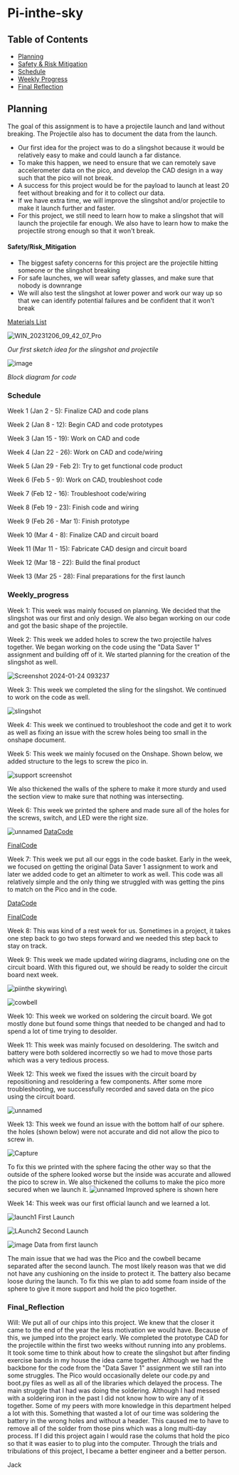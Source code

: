 # Pi-inthe-sky

## Table of Contents

* [Planning](#Planning)
* [Safety & Risk Mitigation](#Safety/Risk_Mitigation)
* [Schedule](#Schedule)
* [Weekly Progress](#Weekly_progress)
* [Final Reflection](#Final_Reflection)
  

## Planning 

The goal of this assignment is to have a projectile launch and land without breaking. The Projectile also has to document the data from the launch. 


- Our first idea for the project was to do a slingshot because it would be relatively easy to make and could launch a far distance.
- To make this happen, we need to ensure that we can remotely save accelerometer data on the pico, and develop the CAD design in a way such that the pico will not break.
- A success for this project would be for the payload to launch at least 20 feet without breaking and for it to collect our data.
- If we have extra time, we will improve the slingshot and/or projectile to make it launch further and faster.
- For this project, we still need to learn how to make a slingshot that will launch the projectile far enough. We also have to learn how to make the projectile strong enough so  that it won't break.

#### Safety/Risk_Mitigation

- The biggest safety concerns for this project are the projectile hitting someone or the slingshot breaking
- For safe launches, we will wear safety glasses, and make sure that nobody is downrange
- We will also test the slingshot at lower power and work our way up so that we can identify potential failures and be confident that it won't break

[Materials List](https://docs.google.com/document/d/1O94NrEtbGrpvcdbZZRessnzT4ntu9cPLEgHKotI4B5Y/edit)

![WIN_20231206_09_42_07_Pro](https://github.com/willhunt914/Pi-inthe-sky/assets/71402974/8e2b437d-e054-4eb0-9128-844bc5761be3)

_Our first sketch idea for the slingshot and projectile_

![image](https://github.com/willhunt914/Pi-inthe-sky/assets/113116262/390b0333-f159-4d26-827f-21391df52989)

_Block diagram for code_

### Schedule

Week 1 (Jan 2 - 5): Finalize CAD and code plans

Week 2 (Jan 8 - 12): Begin CAD and code prototypes

Week 3 (Jan 15 - 19): Work on CAD and code

Week 4 (Jan 22 - 26): Work on CAD and code/wiring

Week 5 (Jan 29 - Feb 2): Try to get functional code product

Week 6 (Feb 5 - 9): Work on CAD, troubleshoot code

Week 7 (Feb 12 - 16): Troubleshoot code/wiring

Week 8 (Feb 19 - 23): Finish code and wiring

Week 9 (Feb 26 - Mar 1): Finish prototype

Week 10 (Mar 4 - 8): Finalize CAD and circuit board

Week 11 (Mar 11 - 15): Fabricate CAD design and circuit board

Week 12 (Mar 18 - 22): Build the final product

Week 13 (Mar 25 - 28): Final preparations for the first launch

### Weekly_progress

Week 1: This week was mainly focused on planning. We decided that the slingshot was our first and only design. We also began working on our code and got the basic shape of the projectile. 

Week 2: This  week we added holes to screw the two projectile halves together. We began working on the code using the "Data Saver 1" assignment and building off of it. We started planning for the creation of the slingshot as well. 

![Screenshot 2024-01-24 093237](https://github.com/willhunt914/Pi-inthe-sky/assets/71402974/fa171d8a-c4e1-4a0b-bd60-e93c20f0c469)

Week 3: This week we completed the sling for the slingshot. We continued to work on the code as well.

![slingshot](https://github.com/willhunt914/Pi-inthe-sky/assets/71402974/c03777e6-7903-40f0-9b7a-92ef31277af5)

Week 4: This week we continued to troubleshoot the code and get it to work as well as fixing an issue with the screw holes being too small in the onshape document. 

Week 5: This week we mainly focused on the Onshape. Shown below, we added structure to the legs to screw the pico in. 

![support screenshot](https://github.com/willhunt914/Pi-inthe-sky/assets/71402974/10be424d-c8e9-4674-b05e-cc038eb6e1bc)

We also thickened the walls of the sphere to make it more sturdy and used the section view to make sure that nothing was intersecting.

Week 6: This week we printed the sphere and made sure all of the holes for the screws, switch, and LED were the right size. 

![unnamed](https://github.com/willhunt914/Pi-inthe-sky/assets/113116262/150bdcec-7e1f-410f-895b-b98814293792)
[DataCode](https://github.com/willhunt914/Pi-inthe-sky/blob/main/pi%20in%20the%20sky/datasaver1.py)

[FinalCode](https://github.com/willhunt914/Pi-inthe-sky/blob/main/pi%20in%20the%20sky/finalproject.py)

Week 7: This week we put all our eggs in the code basket. Early in the week, we focused on getting the original Data Saver 1 assignment to work and later we added code to get an altimeter to work as well. This code was all relatively simple and the only thing we struggled with was getting the pins to match on the Pico and in the code.  

[DataCode](https://github.com/willhunt914/Pi-inthe-sky/blob/main/pi%20in%20the%20sky/datasaver1.py)

[FinalCode](https://github.com/willhunt914/Pi-inthe-sky/blob/main/pi%20in%20the%20sky/finalproject.py)

Week 8: This was kind of a rest week for us. Sometimes in a project, it takes one step back to go two steps forward and we needed this step back to stay on track.

Week 9: This week we made updated wiring diagrams, including one on the circuit board. With this figured out, we should be ready to solder the circuit board next week.

![piinthe skywiring](https://github.com/willhunt914/Pi-inthe-sky/assets/71402974/0c917ec4-f363-4596-afea-f286fa11b91b)\

![cowbell](https://github.com/willhunt914/Pi-inthe-sky/assets/113116262/5d358a55-ca3d-4559-9f80-79e875e3470c)

Week 10: This week we worked on soldering the circuit board. We got mostly done but found some things that needed to be changed and had to spend a lot of time trying to desolder. 

Week 11: This week was mainly focused on desoldering. The switch and battery were both soldered incorrectly so we had to move those parts which was a very tedious process.

Week 12: This week we fixed the issues with the circuit board by repositioning and resoldering a few components. After some more troubleshooting, we successfully recorded and saved data on the pico using the circuit board. 

![unnamed](https://github.com/willhunt914/Pi-inthe-sky/assets/113116262/c5d71d35-b219-48d4-9a49-1b5821c7fc3d)

Week 13: This week we found an issue with the bottom half of our sphere. the holes (shown below) were not accurate and did not allow the pico to screw in.

![Capture](https://github.com/willhunt914/Pi-inthe-sky/assets/71402974/5c0e9c0f-1fcd-487f-b121-520f58c8460d)

To fix this we printed with the sphere facing the other way so that the outside of the sphere looked worse but the inside was accurate and allowed the pico to screw in. We also thickened the collums to make the pico more secured when we launch it.
![unnamed](https://github.com/willhunt914/Pi-inthe-sky/assets/71402974/db0cc9b9-622a-44d3-b6ba-d35fb62ac654)
Improved sphere is shown here

Week 14: This week was our first official launch and we learned a lot. 

![launch1](https://github.com/willhunt914/Pi-inthe-sky/assets/71402974/e0a7af9b-5579-4325-a1ba-615e4b85e25b)
First Launch 

![LAunch2](https://github.com/willhunt914/Pi-inthe-sky/assets/71402974/b8908008-caed-4c41-9e5b-d67659929b9b)
Second Launch

![image](https://github.com/willhunt914/Pi-inthe-sky/assets/71402974/2a466842-b951-43f0-8740-12b4606c91d7)
Data from first launch

The main issue that we had was the Pico and the cowbell became separated after the second launch. The most likely reason was that we did not have any cushioning on the inside to protect it. The battery also became loose during the launch. To fix this we plan to add some foam inside of the sphere  to give it more support and hold the pico together.  


### Final_Reflection

Will:
We put all of our chips into this project. We knew that the closer it came to the end of the year the less motivation we would have. Because of this, we jumped into the project early. We completed the prototype CAD for the projectile within the first two weeks without running into any problems. It took some time to think about how to create the slingshot but after finding exercise bands in my house the idea came together. Although we had the backbone for the code from the "Data Saver 1" assignment we still ran into some struggles. The Pico would occasionally delete our code.py and boot.py files as well as all of the libraries which delayed the process. The main struggle that I had was doing the soldering. Although I had messed with a soldering iron in the past I did not know how to wire any of it together. Some of my peers with more knowledge in this department helped a lot with this. Something that wasted a lot of our time was soldering the battery in the wrong holes and without a header. This caused me to have to remove all of the solder from those pins which was a long multi-day process. If I did this project again I would rase the colums that hold the pico so that it was easier to to plug into the computer. Through the trials and tribulations of this project, I became a better engineer and a better person.  

Jack
